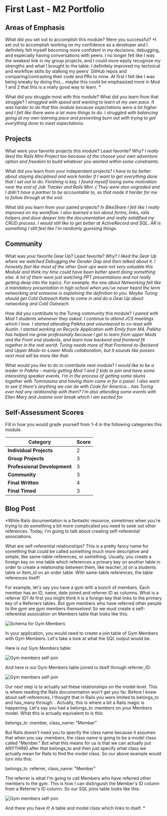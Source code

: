 # First Last - M2 Portfolio

## Areas of Emphasis

What did you set out to accomplish this module? Were you successful?
*I set out to accomplish working on my confidence as a developer and I definitely felt myself becoming more confident in my decisions, debugging, and especially having conversations with peers. I no longer felt like I was the weakest link in my group projects, and I could more easily recognize my strengths and what I brought to the table.
I definitely improved my technical and workflow skills by stalking my peers' GitHub repos and comparing/contrasting their code and PRs to mine. At first I felt like I was being sneaky by doing this... maybe this could be emphasized more in Mod 1 and 2 that this is a really good way to learn. *

What did you struggle most with this module? What did you learn from that struggle?
*I struggled with speed and wanting to learn at my own pace. It was harder to do that this module because expectations were a lot higher and I felt like there were a lot more things to do. I struggled with balancing going at my own learning pace and preventing burn out with trying to get everything done to meet expectations.*

## Projects

What were your favorite projects this module? Least favorite? Why?
*I really liked the Rails Mini Project too because of the choose your own adventure option and freedom to build whatever you wanted within some constraints.*

What did you learn from your independent projects?
*I have to be better about staying disciplined and work harder if I want to get everything done that I set out to do. Finishing is key, I found myself losing some motivation near the end of Job Tracker and Rails Mini :( They were also ungraded and I didn't have a partner to be accountable to, so that made it harder for me to follow through at the end.*

What did you learn from your paired projects?
*In BikeShare I felt like I really improved on my workflow. I also learned a ton about forms, links, rails helpers and dove deeper into the documentation and really solidified my CRUD process.
I would still like to get better at ActiveRecord and SQL. AR is something I still feel like I'm randomly guessing things.*

## Community

What was your favorite Gear Up? Least favorite? Why?
*I liked the Gear Up where we watched Debugging the Gender Gap and then talked about it. I honestly feel like most of the other Gear ups were not very valuable this Module and think my time could have been better spent doing something else. A lot of them were just watching PPT presentations and not really getting deep into the topics. For example, the one about Networking felt like a mandatory presentation in high school when you've never heard the term networking and someone is explaining the definition to you. Maybe Turing should get Cold Outreach Katie to come in and do a Gear Up about networking and Cold Outreach.*

How did you contribute to the Turing community this module?
*I paired with Mod 1 students whenever they asked.
I continue to attend JCS meetings which I love.
I started attending Palkha and volunteered to co-lead with Austin. I started working on Recycle Application with Emily from M4. Palkha has helped me grow professinaly because I get to learn from upper Mods and the Front end students, and learn how backend and frontend fit together in the real world. Turing needs more of that Frontend-to-Backend and Upper Mods-to-Lower Mods collaboration, but it sounds like posses next mod will be more like that.*

What would you like to do to contribute next module?
*I would like to be a leader in Palkha - mainly getting Mod 1 and 2 kids to join and have some interesting speaker events. I'm in the process of getting some alums together with Tommasina and having them come in for a panel. I also want to see if there's anything we can do with Code for America... has Turing ever had any relationship with them? I'm also attending some events with Ellen Mary and Joanne over break which I am excited for.*

## Self-Assessment Scores

Fill in how you would grade yourself from 1-4 in the following categories this module.

| Category                     | Score |
| -----------------------------| ----- |
| **Individual Projects**      |   2   |
| **Group Projects**           |   3   |
| **Professional Development** |   3   |
| **Community**                |   3   |
| **Final Written**            |   4   |
| **Final Timed**              |   3   |

## Blog Post
*While Rails documentation is a fantastic resource, sometimes when you're trying to do something a bit more complicated you need to seek out other references. Today, I'm going to talk about creating self-referential associations.

What are self-referential relationships? This is a pretty fancy name for something that could be called something much more descriptive and simple, like  same-table-references, or something. Usually, you create a foreign key on one table which references a primary key on another table in order to create a relationship between them, like teacher_id on a students table or item_id on an order table. With same-table references, the table references itself!

For example, let's say you have a gym with a bunch of members. Each member has an ID, name, date joined and referrer ID as columns. What is a referrer ID? At first you might think it is a foreign key that links to the primary key of a Referrers tables. But gym members who have referred other people to the gym are gym members themselves! So we must create a self-referential association on Members table that looks like this:

![Schema for Gym Members](self-referencing.png?raw=true)

In your application, you would need to create a join table of Gym Members with Gym Members. Let's take a look at what the SQL output would be.

Here is out Gym Members table:

![Gym members self-join](gym_members.png?raw=true)

And here is our Gym Members table joined to itself through referrer_ID:

![Gym members self-join](gym_members_join.png?raw=true)

Our next step is to actually set these relationships on the model level. This is where reading the Rails documentation won't get you far. Before I knew about self-references, I thought that in Rails you were limited to belongs_to <some-table> and has_many <some-table> through: <some-table>. Actually, this is where a bit a Rails magic is happening. Let's say you had a belongs_to :members on your Members model. What this is actually equivalent to is this:

belongs_to :member, class_name: "Member"

But Rails doesn't need you to specify the class name because it assumes that when you say :members, the class name is going to be a model class called "Member." But what this means for us is that we can actually put ANYTHING after that belongs_to and then just specify what class we actually mean for Rails to find the model class. So our above example would turn into this:

belongs_to :referrer, class_name: "Member"

The referrer is what I'm going to call Members who have referred other members to the gym. This is how I can distinguish the Member's ID column from a Referrer's ID column. So our SQL joins table looks like this:

![Gym members self-join](new_gym_members_join.png?raw=true)

And there you have it! A table and model class which links to itself.
*
